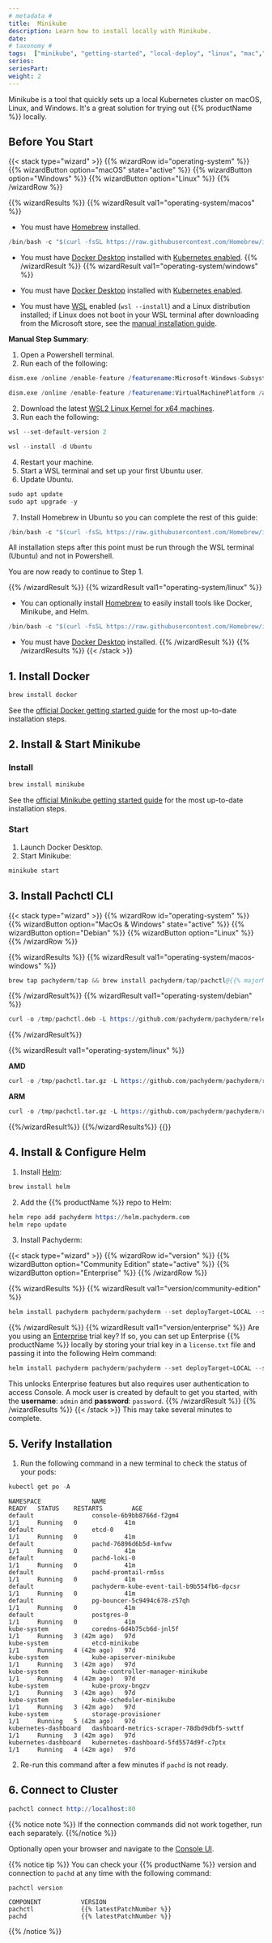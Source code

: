 ```yaml
---
# metadata # 
title:  Minikube 
description: Learn how to install locally with Minikube.
date: 
# taxonomy #
tags:  ["minikube", "getting-started", "local-deploy", "linux", "mac","windows"]
series: 
seriesPart: 
weight: 2
---
```


Minikube is a tool that quickly sets up a local Kubernetes cluster on macOS, Linux, and Windows. It's a great solution for trying out {{% productName %}} locally.

## Before You Start

{{< stack type="wizard" >}}
 {{% wizardRow id="operating-system" %}}
  {{% wizardButton option="macOS" state="active" %}}
  {{% wizardButton option="Windows" %}}
  {{% wizardButton option="Linux" %}}
 {{% /wizardRow %}}

{{% wizardResults %}}
 {{% wizardResult val1="operating-system/macos" %}}
  - You must have [Homebrew](https://brew.sh/) installed. 
```s
/bin/bash -c "$(curl -fsSL https://raw.githubusercontent.com/Homebrew/install/HEAD/install.sh)"
```
  - You must have [Docker Desktop](https://www.docker.com/) installed with [Kubernetes enabled](https://docs.docker.com/desktop/kubernetes/).
 {{% /wizardResult %}}
 {{% wizardResult val1="operating-system/windows" %}}

 - You must have [Docker Desktop](https://www.docker.com/) installed with [Kubernetes enabled](https://docs.docker.com/desktop/kubernetes/). 
 - You must have [WSL](https://learn.microsoft.com/en-us/windows/wsl/install) enabled (`wsl --install`) and a Linux distribution installed; if Linux does not boot in your WSL terminal after downloading from the Microsoft store, see the [manual installation guide](https://learn.microsoft.com/en-us/windows/wsl/install-manual).


**Manual Step Summary**:

1. Open a Powershell terminal.
2. Run each of the following:

```s
dism.exe /online /enable-feature /featurename:Microsoft-Windows-Subsystem-Linux /all /norestart

dism.exe /online /enable-feature /featurename:VirtualMachinePlatform /all /norestart
```
2. Download the latest [WSL2 Linux Kernel for x64 machines](https://wslstorestorage.blob.core.windows.net/wslblob/wsl_update_x64.msi).
3. Run each the following:
```s
wsl --set-default-version 2

wsl --install -d Ubuntu 
```
4. Restart your machine.
5. Start a WSL terminal and set up your first Ubuntu user.
6. Update Ubuntu.
```s
sudo apt update
sudo apt upgrade -y
```
7. Install Homebrew in Ubuntu so you can complete the rest of this guide:
```s
/bin/bash -c "$(curl -fsSL https://raw.githubusercontent.com/Homebrew/install/HEAD/install.sh)"
```
All installation steps after this point must be run through the WSL terminal (Ubuntu) and not in Powershell. 

You are now ready to continue to Step 1.

 {{% /wizardResult %}}
 {{% wizardResult val1="operating-system/linux" %}}
   - You can optionally install [Homebrew](https://brew.sh/) to easily install tools like Docker, Minikube, and Helm. 
```s
/bin/bash -c "$(curl -fsSL https://raw.githubusercontent.com/Homebrew/install/HEAD/install.sh)"
```
  - You must have [Docker Desktop](https://www.docker.com/) installed.
 {{% /wizardResult %}}
{{% /wizardResults %}}
{{< /stack >}}

## 1. Install Docker 

```s
brew install docker
```
See the [official Docker getting started guide](https://docs.docker.com/get-started/) for the most up-to-date installation steps.

## 2. Install & Start Minikube 


### Install


```s
brew install minikube
```
See the [official Minikube getting started guide](https://minikube.sigs.k8s.io/docs/start/) for the most up-to-date installation steps.

### Start 

1. Launch Docker Desktop.
2. Start Minikube: 
```s
minikube start
```

## 3. Install Pachctl CLI 

{{< stack type="wizard" >}}
 {{% wizardRow id="operating-system" %}}
  {{% wizardButton option="MacOs & Windows" state="active" %}}
  {{% wizardButton option="Debian" %}}
  {{% wizardButton option="Linux" %}}
 {{% /wizardRow %}}

 {{% wizardResults %}}
 {{% wizardResult val1="operating-system/macos-windows" %}}
 ```s
brew tap pachyderm/tap && brew install pachyderm/tap/pachctl@{{% majorMinorNumber %}}  
```
 {{% /wizardResult%}}
 {{% wizardResult val1="operating-system/debian" %}}

```s
curl -o /tmp/pachctl.deb -L https://github.com/pachyderm/pachyderm/releases/download/v{{% latestPatchNumber %}}/pachctl_{{% latestPatchNumber %}}_amd64.deb && sudo dpkg -i /tmp/pachctl.deb
```
 {{% /wizardResult%}}

 {{% wizardResult val1="operating-system/linux" %}}

 **AMD**
 ```s
curl -o /tmp/pachctl.tar.gz -L https://github.com/pachyderm/pachyderm/releases/download/v{{%latestPatchNumber%}}/pachctl_{{%latestPatchNumber%}}_linux_amd64.tar.gz && tar -xvf /tmp/pachctl.tar.gz -C /tmp && sudo cp /tmp/pachctl_{{%latestPatchNumber%}}_linux_amd64/pachctl /usr/local/bin 
 ```
**ARM**
```s
curl -o /tmp/pachctl.tar.gz -L https://github.com/pachyderm/pachyderm/releases/download/v{{%latestPatchNumber%}}/pachctl_{{%latestPatchNumber%}}_linux_arm64.tar.gz && tar -xvf /tmp/pachctl.tar.gz -C /tmp && sudo cp /tmp/pachctl_{{%latestPatchNumber%}}_linux_arm64/pachctl /usr/local/bin 

```
 {{%/wizardResult%}}
 {{%/wizardResults%}}
 {{</stack>}}

## 4. Install & Configure Helm

1. Install [Helm](https://helm.sh/docs/intro/install/):
```s
brew install helm
```
2. Add the {{% productName %}} repo to Helm:
```s
helm repo add pachyderm https://helm.pachyderm.com  
helm repo update  
```
3. Install Pachyderm: 

{{< stack type="wizard" >}}
 {{% wizardRow id="version" %}}
  {{% wizardButton option="Community Edition" state="active" %}}
  {{% wizardButton option="Enterprise" %}}
 {{% /wizardRow %}}

{{% wizardResults %}}
{{% wizardResult val1="version/community-edition" %}}
```s
helm install pachyderm pachyderm/pachyderm --set deployTarget=LOCAL --set proxy.enabled=true --set proxy.service.type=NodePort 
```
{{% /wizardResult %}}
{{% wizardResult val1="version/enterprise" %}}
Are you using an [Enterprise](/{{%release%}}/set-up/enterprise) trial key? If so, you can set up Enterprise {{% productName %}} locally by storing your trial key in a `license.txt` file and passing it into the following Helm command: 

```s  
helm install pachyderm pachyderm/pachyderm --set deployTarget=LOCAL --set proxy.enabled=true --set proxy.service.type=NodePort --set pachd.enterpriseLicenseKey=$(cat license.txt) --set ingress.host=localhost
``` 
This unlocks Enterprise features but also requires user authentication to access Console. A mock user is created by default to get you started, with the **username**: `admin` and **password**: `password`.
{{% /wizardResult %}}
{{% /wizardResults %}}
{{< /stack >}}
   This may take several minutes to complete. 

## 5. Verify Installation 

1. Run the following command in a new terminal to check the status of your pods:
 ```s
 kubectl get po -A
 ```
 ```
 NAMESPACE              NAME                                         READY   STATUS    RESTARTS        AGE
default                console-6b9bb8766d-f2gm4                     1/1     Running   0             41m
default                etcd-0                                       1/1     Running   0             41m
default                pachd-76896d6b5d-kmfvw                       1/1     Running   0             41m
default                pachd-loki-0                                 1/1     Running   0             41m
default                pachd-promtail-rm5ss                         1/1     Running   0             41m
default                pachyderm-kube-event-tail-b9b554fb6-dpcsr    1/1     Running   0             41m
default                pg-bouncer-5c9494c678-z57qh                  1/1     Running   0             41m
default                postgres-0                                   1/1     Running   0             41m
kube-system            coredns-6d4b75cb6d-jnl5f                     1/1     Running   3 (42m ago)   97d
kube-system            etcd-minikube                                1/1     Running   4 (42m ago)   97d
kube-system            kube-apiserver-minikube                      1/1     Running   3 (42m ago)   97d
kube-system            kube-controller-manager-minikube             1/1     Running   4 (42m ago)   97d
kube-system            kube-proxy-bngzv                             1/1     Running   3 (42m ago)   97d
kube-system            kube-scheduler-minikube                      1/1     Running   3 (42m ago)   97d
kube-system            storage-provisioner                          1/1     Running   5 (42m ago)   97d
kubernetes-dashboard   dashboard-metrics-scraper-78dbd9dbf5-swttf   1/1     Running   3 (42m ago)   97d
kubernetes-dashboard   kubernetes-dashboard-5fd5574d9f-c7ptx        1/1     Running   4 (42m ago)   97d
 ```
2. Re-run this command after a few minutes if `pachd` is not ready.

## 6. Connect to Cluster

```s
pachctl connect http://localhost:80 
```
{{% notice note %}}
If the connection commands did not work together, run each separately.
{{%/notice %}}

Optionally open your browser and navigate to the [Console UI](http://localhost).

{{% notice tip %}}
You can check your {{% productName %}} version and connection to `pachd` at any time with the following command:
   ```s
   pachctl version
   ```
   ```
   COMPONENT           VERSION  
   pachctl             {{% latestPatchNumber %}}  
   pachd               {{% latestPatchNumber %}}  
   ```
{{% /notice %}}


